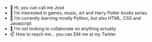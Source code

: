 - 👋 Hi, you can call me José
- 👀 I’m interested in games, music, art and Harry Potter books series
- 🌱 I’m currently learning mostly Python, but also HTML, CSS and Javascript
- 💞️ I’m not looking to collaborate on anything actually
- 📫 How to reach me... you can DM me at my Twitter
<!---
Jota9352/Jota9352 is a ✨ special ✨ repository because its `README.md` (this file) appears on your GitHub profile.
You can click the Preview link to take a look at your changes.
--->
